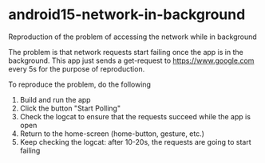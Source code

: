 # android15-network-in-background
Reproduction of the problem of accessing the network while in background

The problem is that network requests start failing once the app is in the background.
This app just sends a get-request to https://www.google.com every 5s for the purpose of reproduction.

To reproduce the problem, do the following
1. Build and run the app
2. Click the button "Start Polling"
3. Check the logcat to ensure that the requests succeed while the app is open
4. Return to the home-screen (home-button, gesture, etc.)
5. Keep checking the logcat: after 10-20s, the requests are going to start failing
